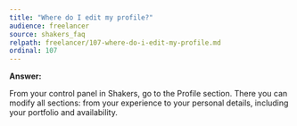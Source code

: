 ```yaml
---
title: "Where do I edit my profile?"
audience: freelancer
source: shakers_faq
relpath: freelancer/107-where-do-i-edit-my-profile.md
ordinal: 107
---
```


**Answer:**

From your control panel in Shakers, go to the Profile section. There you can modify all sections: from your experience to your personal details, including your portfolio and availability.

